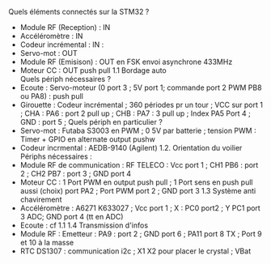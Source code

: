 Quels éléments connectés sur la STM32 ?
- Module RF (Reception) : IN
- Accéléromètre : IN 
- Codeur incrémental : IN : 
- Servo-mot : OUT
- Module RF (Emisison) : OUT en FSK envoi asynchrone 433MHz
- Moteur CC : OUT push pull
1.1 Bordage auto	
Quels périph nécessaires ?
- Ecoute : Servo-moteur (0 port 3 ; 5V port 1; commande port 2 PWM PB8 ou PA8) : push pull 
- Girouette : Codeur incrémental ; 360 périodes pr un tour ; VCC sur port 1 ; CHA : PA6 : port 2 pull up ; CHB : PA7 : 3 pull up ; Index PA5 Port 4 ; GND : port 5 ; 
Quels périph en particulier ?
- Servo-mot : Futaba S3003 en PWM ; 0 5V par batterie ; tension PWM : Timer + GPIO en alternate output pushw
- Codeur incrmental : AEDB-9140 (Agilent) 
1.2. Orientation du voilier
Périphs nécessaires :
- Module RF de communication : RF TELECO : Vcc port 1 ; CH1 PB6 : port 2 ; CH2 PB7 : port 3 ; GND port 4
- Moteur CC : 1 Port PWM en output push pull ; 1 Port sens en push pull aussi (choix) port PA2 ; Port PWM port 2 ; GND port 3
1.3 Système anti chavirement
- Accéléromètre : A6271 K633027 ; Vcc port 1 ; X : PC0 port2 ; Y PC1 port 3 ADC; GND port 4 (tt en ADC)
- Ecoute : cf 1.1
1.4 Transmission d'infos
- Module RF : Emetteur : PA9 : port 2 ; GND port 6 ; PA11 port 8 TX ; Port 9 et 10 à la masse
- RTC DS1307 : communication i2c ; X1 X2 pour placer le crystal ; VBat 
